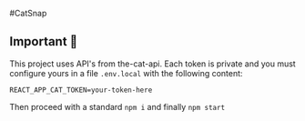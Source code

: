 #CatSnap

## Important 🚨  
This project uses API's from the-cat-api. Each token is private and you must configure yours in a file `.env.local` with the following content:
```
REACT_APP_CAT_TOKEN=your-token-here
```

Then proceed with a standard `npm i` and finally `npm start`
